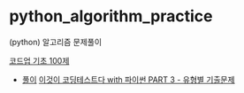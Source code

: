 # python_algorithm_practice
(python) 알고리즘 문제풀이


[코드업 기초 100제](https://codeup.kr/problemsetsol.php?psid=23)
- [풀이](https://github.com/yurrrri/python_algorithm_practice/tree/main/codeup_basic100)
[이것이 코딩테스트다 with 파이썬 PART 3 - 유형별 기출문제](https://github.com/yurrrri/python_algorithm_practice/tree/main/this_is_codingtest_with_python)
